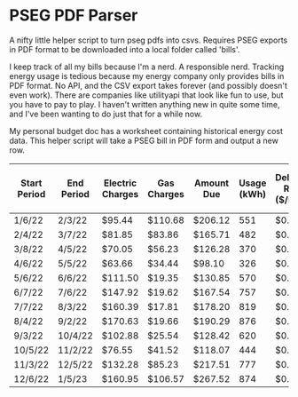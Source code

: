 # PSEG PDF Parser

A nifty little helper script to turn pseg pdfs into csvs. Requires PSEG exports in PDF format to be downloaded into a local folder called 'bills'.

I keep track of all my bills because I'm a nerd. A responsible nerd.
Tracking energy usage is tedious because my energy company only provides bills in PDF format. No API, and the CSV export takes forever (and possibly doesn't even work). There are companies like utilityapi that look like fun to use, but you have to pay to play. I haven't written anything new in quite some time, and I've been wanting to do just that for a while now.

My personal budget doc has a worksheet containing historical energy cost data. This helper script will take a PSEG bill in PDF form and output a new row.

|Start Period|End Period| Electric Charges | Gas Charges | Amount Due |Usage (kWh)| Delivery Rate ($/kWh) | Delivery Charges (Electric) | Supply Rate ($/kWh) |Supply Charges (Electric)|Usage (Therms)| Delivery Rate ($/Therm) | Delivery Charges (Gas) | Supply Rate ($/Therm) | Supply Charges (Gas) | Rolling 3-Month Avg |Electric YoY|Gas YoY|Total YoY|
|---|---|---|---|---|---|---|---|---|---|---|---|---|---|---|---|---|---|---|
|1/6/22|2/3/22| $95.44 | $110.68 | $206.12 |551| $0.04 | $29.29 | $0.12 | $66.15 |116.752| $0.42 | $67.74 | $0.37 | $42.94 | $163.65 |-35%|1081%|32%|
|2/4/22|3/7/22| $81.85 | $83.86 | $165.71 |482| $0.04 | $26.22 | $0.11 | $55.63 |82.476| $0.42 | $50.03 | $0.41 | $33.83 | $174.70 |-35%|795%|22%|
|3/8/22|4/5/22| $70.05 | $56.23 | $126.28 |370| $0.04 | $21.28 | $0.13 | $48.77 |52.485| $0.42 | $34.70 | $0.41 | $21.53 | $166.04 |-6%|552%|52%|
|4/6/22|5/5/22| $63.66 | $34.44 | $98.10 |326| $0.04 | $19.34 | $0.14 | $44.32 |28.92| $0.42 | $22.57 | $0.41 | $11.87 | $130.03 |16%|300%|54%|
|5/6/22|6/6/22| $111.50 | $19.35 | $130.85 |570| $0.05 | $34.44 | $0.14 | $77.06 |12.841| $0.42 | $14.08 | $0.41 | $5.27 | $118.41 |-15%|-36%|-19%|
|6/7/22|7/6/22| $147.92 | $19.62 | $167.54 |757| $0.05 | $46.49 | $0.13 | $101.43 |12.816| $0.43 | $14.36 | $0.41 | $5.26 | $132.16 |-14%|22%|-11%|
|7/7/22|8/3/22| $160.39 | $17.81 | $178.20 |819| $0.05 | $50.18 | $0.13 | $110.21 |10.66| $0.45 | $13.44 | $0.41 | $4.37 | $158.86 |15%|22%|15%|
|8/4/22|9/2/22| $170.63 | $19.66 | $190.29 |876| $0.05 | $53.49 | $0.13 | $117.14 |12.804| $0.45 | $14.41 | $0.41 | $5.25 | $178.68 |15%|28%|16%|
|9/3/22|10/4/22| $102.88 | $25.54 | $128.42 |620| $0.04 | $32.64 | $0.11 | $70.24 |18.156| $0.45 | $17.32 | $0.45 | $8.22 | $165.64 |20%|64%|27%|
|10/5/22|11/2/22| $76.55 | $41.52 | $118.07 |444| $0.05 | $25.09 | $0.12 | $51.46 |27.768| $0.48 | $23.42 | $0.65 | $18.10 | $145.59 |15%|128%|40%|
|11/3/22|12/5/22| $132.28 | $85.23 | $217.51 |777| $0.05 | $40.19 | $0.12 | $92.09 |63.379| $0.48 | $43.92 | $0.65 | $41.31 | $154.67 |61%|69%|64%|
|12/6/22|1/5/23| $160.95 | $106.57 | $267.52 |874| $0.05 | $44.59 | $0.13 | $116.36 |80.024| $0.49 | $54.41 | $0.65 | $52.16 | $201.03 |103%|46%|76%|


